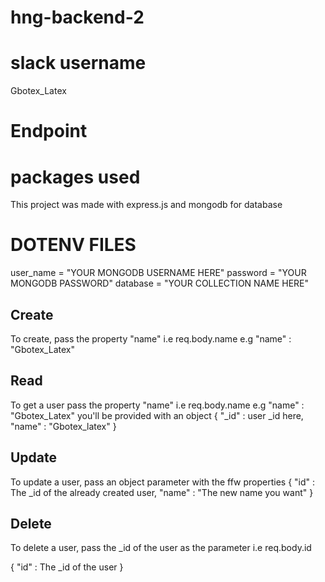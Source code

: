 # hng-backend-2

# slack username
Gbotex_Latex

# Endpoint


# packages used
This project was made with express.js and mongodb for database

# DOTENV FILES
user_name = "YOUR MONGODB USERNAME HERE"
password = "YOUR MONGODB PASSWORD"
database = "YOUR COLLECTION NAME HERE"

## Create
To create, pass the property "name" i.e req.body.name
e.g "name" : "Gbotex_Latex"

## Read
To get a user pass the property "name" i.e req.body.name
e.g "name" : "Gbotex_Latex"
you'll be provided with an object
{
     "_id" : user _id here,
    "name" : "Gbotex_latex"
}
## Update
To update a user, pass an object parameter with the ffw properties
{
    "id" : The _id of the already created user,
    "name" : "The new name you want"
}

## Delete
To delete a user, pass the _id of the user as the parameter i.e  req.body.id

{
    "id" : The _id of the user
}

